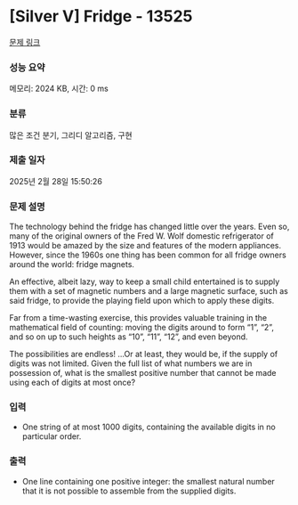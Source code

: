 # [Silver V] Fridge - 13525 

[문제 링크](https://www.acmicpc.net/problem/13525) 

### 성능 요약

메모리: 2024 KB, 시간: 0 ms

### 분류

많은 조건 분기, 그리디 알고리즘, 구현

### 제출 일자

2025년 2월 28일 15:50:26

### 문제 설명

<p>The technology behind the fridge has changed little over the years. Even so, many of the original owners of the Fred W. Wolf domestic refrigerator of 1913 would be amazed by the size and features of the modern appliances. However, since the 1960s one thing has been common for all fridge owners around the world: fridge magnets.</p>

<p>An effective, albeit lazy, way to keep a small child entertained is to supply them with a set of magnetic numbers and a large magnetic surface, such as said fridge, to provide the playing field upon which to apply these digits.</p>

<p>Far from a time-wasting exercise, this provides valuable training in the mathematical field of counting: moving the digits around to form “1”, “2”, and so on up to such heights as “10”, “11”, “12”, and even beyond.</p>

<p>The possibilities are endless! ...Or at least, they would be, if the supply of digits was not limited. Given the full list of what numbers we are in possession of, what is the smallest positive number that cannot be made using each of digits at most once?</p>

### 입력 

 <ul>
	<li>One string of at most 1000 digits, containing the available digits in no particular order.</li>
</ul>

### 출력 

 <ul>
	<li>One line containing one positive integer: the smallest natural number that it is not possible to assemble from the supplied digits.</li>
</ul>

